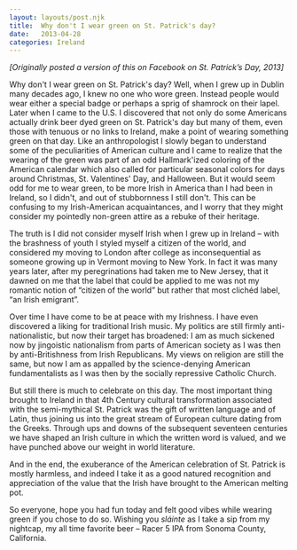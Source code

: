 ```yaml
---
layout: layouts/post.njk
title:  Why don't I wear green on St. Patrick's day?
date:   2013-04-28
categories: Ireland
---
```


*[Originally posted a version of this on Facebook on St. Patrick’s Day, 2013]*

Why don't I wear green on St. Patrick's day? Well, when I grew up in Dublin many
decades ago, I knew no one who wore green. Instead people would wear either a
special badge or perhaps a sprig of shamrock on their lapel. Later when I came
to the U.S. I discovered that not only do some Americans actually drink beer
dyed green on St. Patrick's day but many of them, even those with tenuous or no
links to Ireland, make a point of wearing something green on that day. Like an
anthropologist I slowly began to understand some of the peculiarities of
American culture and I came to realize that the wearing of the green was part of
an odd Hallmark'ized coloring of the American calendar which also called for
particular seasonal colors for days around Christmas, St. Valentines' Day, and
Halloween. But it would seem odd for me to wear green, to be more Irish in
America than I had been in Ireland, so I didn't, and out of stubbornness I still
don't. This can be confusing to my Irish-American acquaintances, and I worry
that they might consider my pointedly non-green attire as a rebuke of their
heritage.

The truth is I did not consider myself Irish when I grew up in Ireland – with
the brashness of youth I styled myself a citizen of the world, and considered my
moving to London after college as inconsequential as someone growing up in
Vermont moving to New York. In fact it was many years later, after my
peregrinations had taken me to New Jersey, that it dawned on me that the label
that could be applied to me was not my romantic notion of “citizen of the world”
but rather that most clichéd label, “an Irish emigrant”.

Over time I have come to be at peace with my Irishness. I have even discovered a
liking for traditional Irish music. My politics are still firmly
anti-nationalistic, but now their target has broadened: I am as much sickened
now by jingoistic nationalism from parts of American society as I was then by
anti-Britishness from Irish Republicans. My views on religion are still the
same, but now I am as appalled by the science-denying American fundamentalists
as I was then by the socially repressive Catholic Church.

But still there is much to celebrate on this day. The most important thing
brought to Ireland in that 4th Century cultural transformation associated with
the semi-mythical St. Patrick was the gift of written language and of Latin,
thus joining us into the great stream of European culture dating from the
Greeks. Through ups and downs of the subsequent seventeen centuries we have
shaped an Irish culture in which the written word is valued, and we have punched
above our weight in world literature.

And in the end, the exuberance of the American celebration of St. Patrick is
mostly harmless, and indeed I take it as a good natured recognition and
appreciation of the value that the Irish have brought to the American melting
pot.

So everyone, hope you had fun today and felt good vibes while wearing green if
you chose to do so. Wishing you *sláinte* as I take a sip from my nightcap, my
all time favorite beer – Racer 5 IPA from Sonoma County, California.
